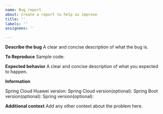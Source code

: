 ```yaml
---
name: Bug report
about: Create a report to help us improve
title: ''
labels: ''
assignees: ''

---
```


**Describe the bug**
A clear and concise description of what the bug is.

**To Reproduce**
Sample code:


**Expected behavior**
A clear and concise description of what you expected to happen.

**Information**

Spring Cloud Huawei version: 
Spring Cloud version(optional):
Spring Boot version(optional):
Spring version(optional): 

**Additional context**
Add any other context about the problem here.
